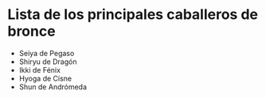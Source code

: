 # Lista de los principales caballeros de bronce
* Seiya de Pegaso
* Shiryu de Dragón
* Ikki de Fénix
* Hyoga de Cisne
* Shun de Andrómeda